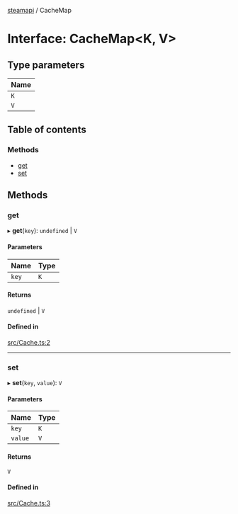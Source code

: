 [steamapi](../README.md) / CacheMap

# Interface: CacheMap\<K, V\>

## Type parameters

| Name |
| :------ |
| `K` |
| `V` |

## Table of contents

### Methods

- [get](CacheMap.md#get)
- [set](CacheMap.md#set)

## Methods

### get

▸ **get**(`key`): `undefined` \| `V`

#### Parameters

| Name | Type |
| :------ | :------ |
| `key` | `K` |

#### Returns

`undefined` \| `V`

#### Defined in

[src/Cache.ts:2](https://github.com/xDimGG/node-steamapi/blob/acff462/src/Cache.ts#L2)

___

### set

▸ **set**(`key`, `value`): `V`

#### Parameters

| Name | Type |
| :------ | :------ |
| `key` | `K` |
| `value` | `V` |

#### Returns

`V`

#### Defined in

[src/Cache.ts:3](https://github.com/xDimGG/node-steamapi/blob/acff462/src/Cache.ts#L3)
